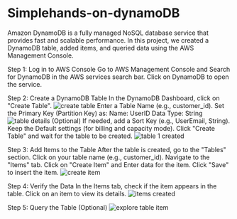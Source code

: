 # Simplehands-on-dynamoDB

Amazon DynamoDB is a fully managed NoSQL database service that provides fast and scalable performance. 
In this project, we created a DynamoDB table, added items, and queried data using the AWS Management Console.

Step 1: Log in to AWS Console
Go to AWS Management Console and Search for DynamoDB in the AWS services search bar.
Click on DynamoDB to open the service.

Step 2: Create a DynamoDB Table
In the DynamoDB Dashboard, click on "Create Table".
![create table](https://github.com/user-attachments/assets/3f7d3214-5e6d-4376-bbac-b3dcf577c727)
Enter a Table Name (e.g., customer_id).
Set the Primary Key (Partition Key) as:
Name: UserID
Data Type: String
![table details](https://github.com/user-attachments/assets/6727a41d-e7d2-4e54-9b0b-8403e10bbcb9)
(Optional) If needed, add a Sort Key (e.g., UserEmail, String).
Keep the Default settings (for billing and capacity mode).
Click "Create Table" and wait for the table to be created.
![table 1 created](https://github.com/user-attachments/assets/e1da6998-ac67-4007-b997-7b8282ebb978)

Step 3: Add Items to the Table
After the table is created, go to the "Tables" section.
Click on your table name (e.g., customer_id).
Navigate to the "Items" tab.
Click on "Create Item" and Enter data for the item.
Click "Save" to insert the item.
![create item](https://github.com/user-attachments/assets/b22c28e2-0646-4c06-88fb-5310867e1ed3)

Step 4: Verify the Data
In the Items tab, check if the item appears in the table.
Click on an item to view its details.
![items created](https://github.com/user-attachments/assets/be76dfd8-5ed1-44c4-b88c-ba4da5bd0611)

Step 5: Query the Table (Optional)
![explore table item](https://github.com/user-attachments/assets/f6dd1901-53e4-4aba-a923-1773b0d04ede)
